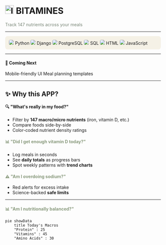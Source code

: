# <img src="logo.png" width="28" height="28" alt="logo"> BITAMINES  
<span style="color:#7A8778">Track 147 nutrients across your meals</span>  

---

<div style="background:#F5F1E6;padding:12px;border-radius:8px;margin-top:8px">  
  <img src="https://img.icons8.com/color/24/000000/python.png" style="background:#F5F1E6;border-radius:4px"/> Python  
  <img src="https://img.icons8.com/ios-filled/24/000000/django.png" style="background:#F5F1E6;border-radius:4px"/> Django  
  <img src="https://img.icons8.com/color/24/000000/postgreesql.png" style="background:#F5F1E6;border-radius:4px"/> PostgreSQL  
  <img src="https://img.icons8.com/color/24/000000/sql.png" style="background:#F5F1E6;border-radius:4px"/> SQL  
  <img src="https://img.icons8.com/color/24/000000/html-5.png" style="background:#F5F1E6;border-radius:4px"/> HTML  
  <img src="https://img.icons8.com/color/24/000000/javascript.png" style="background:#F5F1E6;border-radius:4px"/> JavaScript  
</div>  

---

#### 🧭 Coming Next
Mobile-friendly UI
Meal planning templates

---

## ✨ Why this APP?  

#### <span style="color:##8A9B7E">🔍 "What's really in my food?"</span>  
- Filter by **147 macro/micro nutrients** (iron, vitamin D, etc.)  
- Compare foods side-by-side  
- Color-coded nutrient density ratings  

#### <span style="color:#8A9B7E">📊 "Did I get enough vitamin D today?"</span>  
- Log meals in seconds  
- See **daily totals** as progress bars  
- Spot weekly patterns with **trend charts**  

#### <span style="color:#8A9B7E">⚠️ "Am I overdoing sodium?"</span>  
- Red alerts for excess intake  
- Science-backed **safe limits**  

---

#### <span style="color:#8A9B7E">📊 "Am I nutritionally balanced?"</span>  
```mermaid
pie showData
    title Today's Macros
    "Protein" : 25
    "Vitamins" : 45
    "Amino Acids" : 30











